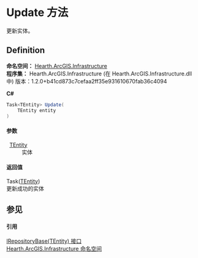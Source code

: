 # Update 方法


更新实体。



## Definition
**命名空间：** <a href="N_Hearth_ArcGIS_Infrastructure">Hearth.ArcGIS.Infrastructure</a>  
**程序集：** Hearth.ArcGIS.Infrastructure (在 Hearth.ArcGIS.Infrastructure.dll 中) 版本：1.2.0+b41cd873c7cefaa2ff35e931610670fab36c4094

**C#**
``` C#
Task<TEntity> Update(
	TEntity entity
)
```



#### 参数
<dl><dt>  <a href="T_Hearth_ArcGIS_Infrastructure_IRepositoryBase_1">TEntity</a></dt><dd>实体</dd></dl>

#### 返回值
Task(<a href="T_Hearth_ArcGIS_Infrastructure_IRepositoryBase_1">TEntity</a>)  
更新成功的实体

## 参见


#### 引用
<a href="T_Hearth_ArcGIS_Infrastructure_IRepositoryBase_1">IRepositoryBase(TEntity) 接口</a>  
<a href="N_Hearth_ArcGIS_Infrastructure">Hearth.ArcGIS.Infrastructure 命名空间</a>  
